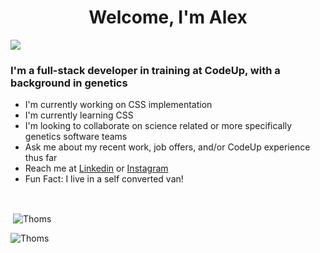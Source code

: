 <h1 align="center">Welcome, I'm Alex</h1>
<img src= "https://github.com/ThomsAlexander23/ThomsAlexander23/blob/main/images/gitProfile.png">

<h3>I'm a full-stack developer in training at CodeUp, with a background in genetics</h3>
<ul>
  <li>I'm currently working on CSS implementation</li>
  <li>I'm currently learning CSS</li>
  <li>I'm looking to collaborate on science related or more specifically genetics software teams</li>
  <li>Ask me about my recent work, job offers, and/or CodeUp experience thus far</li>
  <li>Reach me at <a href="https://www.linkedin.com/in/alexander-thoms-81250188/">Linkedin</a> or <a href="https://www.instagram.com/aotadventures/">Instagram</a></li>
  <li>Fun Fact: I live in a self converted van!</li>
</ul>
<br>
<p>&nbsp;<img align="center" src="https://github-readme-stats.vercel.app/api?username=thomsalexander23&theme=radical&show_icons=true&count_private=true&locale=en" alt="Thoms" /></p>
<p><img align="left" src="https://github-readme-stats.vercel.app/api/top-langs?username=thomsalexander23&theme=radical&show_icons=true&count_private=true&locale=en&layout=compact" alt="Thoms" /></p>



<!--
**ThomsAlexander23/ThomsAlexander23** is a ✨ _special_ ✨ repository because its `README.md` (this file) appears on your GitHub profile.
-->
